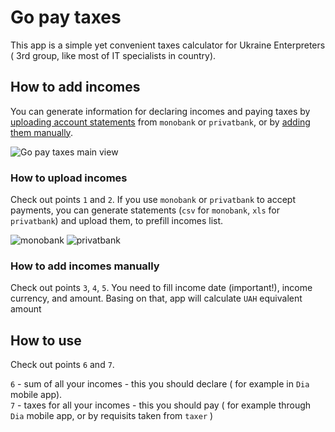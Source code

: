 # Go pay taxes

This app is a simple yet convenient taxes calculator for Ukraine Enterpreters ( 3rd group, like most of IT specialists in country).


## How to add incomes

You can generate information for declaring incomes and paying taxes by [uploading account statements](#how-to-upload-incomes) from `monobank` or `privatbank`, or by [adding them manually](#how-to-add-incomes-manually).

![Go pay taxes main view](https://user-images.githubusercontent.com/21224705/241379544-61cc2e84-252e-4e16-b1a7-8b2a2441020e.png)


### How to upload incomes

Check out points `1` and `2`. If you use `monobank` or `privatbank` to accept payments, you can generate statements (`csv` for `monobank`, `xls` for `privatbank`) and upload them, to prefill incomes list.  

![monobank](https://user-images.githubusercontent.com/21224705/240196334-d1bd8146-52dc-4309-bbff-3789cfe30137.png)
![privatbank](https://user-images.githubusercontent.com/21224705/240196027-840a811d-1bf8-4288-8c08-6946467b9623.png)

### How to add incomes manually

Check out points `3`, `4`, `5`. You need to fill income date (important!), income currency, and amount. Basing on that, app will calculate `UAH` equivalent amount

## How to use

Check out points `6` and `7`.

`6` - sum of all your incomes - this you should declare ( for example in `Dia` mobile app).  
`7` - taxes for all your incomes - this you should pay ( for example through `Dia` mobile app, or by requisits taken from `taxer` )
